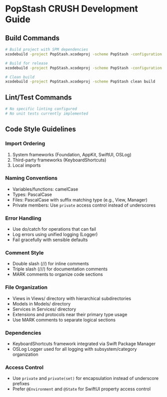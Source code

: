 # PopStash CRUSH Development Guide

## Build Commands
```bash
# Build project with SPM dependencies
xcodebuild -project PopStash.xcodeproj -scheme PopStash -configuration Debug build

# Build for release
xcodebuild -project PopStash.xcodeproj -scheme PopStash -configuration Release build

# Clean build
xcodebuild -project PopStash.xcodeproj -scheme PopStash clean build
```

## Lint/Test Commands
```bash
# No specific linting configured
# No unit tests currently implemented
```

## Code Style Guidelines

### Import Ordering
1. System frameworks (Foundation, AppKit, SwiftUI, OSLog)
2. Third-party frameworks (KeyboardShortcuts)
3. Local imports

### Naming Conventions
- Variables/functions: camelCase
- Types: PascalCase
- Files: PascalCase with suffix matching type (e.g., View, Manager)
- Private members: Use `private` access control instead of underscores

### Error Handling
- Use do/catch for operations that can fail
- Log errors using unified logging (Logger)
- Fail gracefully with sensible defaults

### Comment Style
- Double slash (//) for inline comments
- Triple slash (///) for documentation comments
- MARK comments to organize code sections

### File Organization
- Views in Views/ directory with hierarchical subdirectories
- Models in Models/ directory
- Services in Services/ directory
- Extensions and protocols near their primary type usage
- Use MARK comments to separate logical sections

### Dependencies
- KeyboardShortcuts framework integrated via Swift Package Manager
- OSLog Logger used for all logging with subsystem/category organization

### Access Control
- Use `private` and `private(set)` for encapsulation instead of underscore prefixes
- Prefer `@Environment` and `@State` for SwiftUI property access control